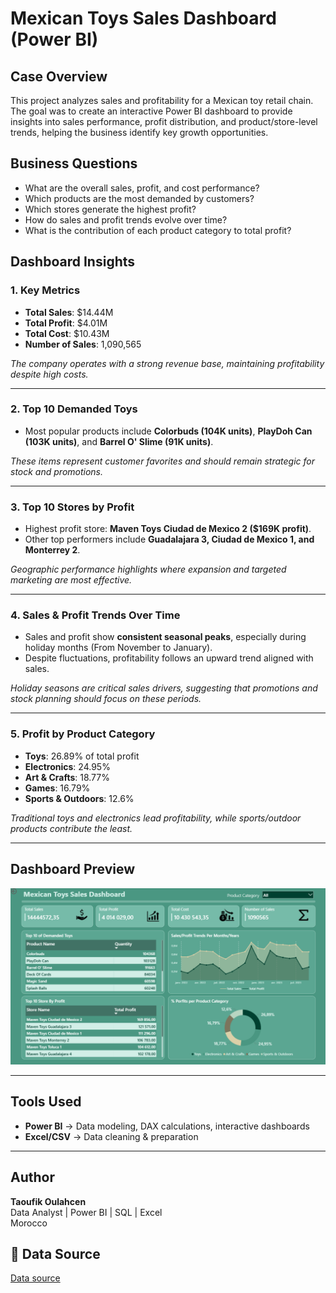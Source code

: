 #  Mexican Toys Sales Dashboard (Power BI)

##  Case Overview
This project analyzes sales and profitability for a Mexican toy retail chain.  
The goal was to create an interactive Power BI dashboard to provide insights into sales performance, profit distribution, and product/store-level trends, helping the business identify key growth opportunities.

##  Business Questions
- What are the overall sales, profit, and cost performance?  
- Which products are the most demanded by customers?  
- Which stores generate the highest profit?  
- How do sales and profit trends evolve over time?  
- What is the contribution of each product category to total profit?  

##  Dashboard Insights

### 1. Key Metrics
- **Total Sales**: $14.44M  
- **Total Profit**: $4.01M  
- **Total Cost**: $10.43M  
- **Number of Sales**: 1,090,565  

 *The company operates with a strong revenue base, maintaining profitability despite high costs.*

---

### 2. Top 10 Demanded Toys
- Most popular products include **Colorbuds (104K units)**, **PlayDoh Can (103K units)**, and **Barrel O' Slime (91K units)**.  

 *These items represent customer favorites and should remain strategic for stock and promotions.*

---

### 3. Top 10 Stores by Profit
- Highest profit store: **Maven Toys Ciudad de Mexico 2 ($169K profit)**.  
- Other top performers include **Guadalajara 3, Ciudad de Mexico 1, and Monterrey 2**.  

 *Geographic performance highlights where expansion and targeted marketing are most effective.*

---

### 4. Sales & Profit Trends Over Time
- Sales and profit show **consistent seasonal peaks**, especially during holiday months (From November to January).  
- Despite fluctuations, profitability follows an upward trend aligned with sales.  

 *Holiday seasons are critical sales drivers, suggesting that promotions and stock planning should focus on these periods.*

---

### 5. Profit by Product Category
- **Toys**: 26.89% of total profit  
- **Electronics**: 24.95%  
- **Art & Crafts**: 18.77%  
- **Games**: 16.79%  
- **Sports & Outdoors**: 12.6%  

 *Traditional toys and electronics lead profitability, while sports/outdoor products contribute the least.*

---

##  Dashboard Preview
  
![Dashboard Screenshot](./Dashboard%20Mexican%20Toys.png)

---

##  Tools Used
- **Power BI** → Data modeling, DAX calculations, interactive dashboards  
- **Excel/CSV** → Data cleaning & preparation  

---

##  Author
**Taoufik Oulahcen**  
 Data Analyst | Power BI | SQL | Excel  
 Morocco 

## 🔗 Data Source
[Data source](https://www.mavenanalytics.io/data-playground/mexico-toy-sales?page=2)
